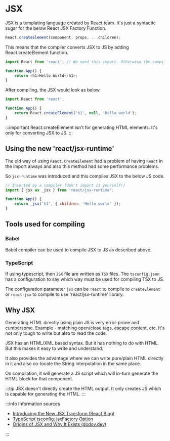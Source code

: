 # JSX

JSX is a templating language created by React team. It's just a syntactic sugar for the below React JSX Factory Function.

```javascript
React.createElement(component, props, ...children);
```

This means that the compiler converts JSX to JS by adding React.createElement function.

```javascript
import React from 'react'; // We need this import. Otherwise the compiler will not add it.

function App() {
    return <h1>Hello World</h1>;
}
```

After compiling, the JSX would look as below.

```javascript
import React from 'react';

function App() {
    return React.createElement('h1', null, 'Hello world');
}
```

:::important
React.createElement isn't for generating HTML elements. It's only for converting JSX to JS.
:::

## Using the new 'react/jsx-runtime'

The old way of using `React.CreateElement` had a problem of having `React` in the import always
and also this method had some performance problems.

So `jsx-runtime` was introduced and this compiles JSX to the below JS code.

```javascript
// Inserted by a compiler (don't import it yourself!)
import { jsx as _jsx } from 'react/jsx-runtime';

function App() {
    return _jsx('h1', { children: 'Hello world' });
}
```

## Tools used for compiling

### Babel

Babel compiler can be used to compile JSX to JS as described above.

### TypeScript

If using typescript, then `JSX` file are written as `TSX` files.
The `tsconfig.json` has a configuration to say which way must be used for compiling TSX to JS.

The configuration parameter `jsx` can be `react` to compile to
`createElement` or `react-jsx` to compile to use 'react/jsx-runtime' library.

## Why JSX

Generating HTML directly using plain JS is very error-prone and cumbersome.
Example - matching open/close tags, escape content, etc.
It's not only tough to write but also to read the code.

JSX has an HTML/XML based syntax. But it has nothing to do with HTML. But this makes it easy to write and understand.

It also provides the advantage where we can write pure/plain HTML directly in it and
also co-locate the String interpolation in the same place.

On compilation, it will generate a JS script which will in-turn generate the HTML block for that component.

:::tip
JSX doesn't directly create the HTML output. It only creates JS which is capable for generating the HTML.
:::

:::info
Information sources

- [Introducing the New JSX Transform (React Blog)](https://legacy.reactjs.org/blog/2020/09/22/introducing-the-new-jsx-transform.html)
- [TypeScript tsconfig: jsxFactory Option](https://www.typescriptlang.org/tsconfig/#jsxFactory)
- [Origins of JSX and Why It Exists (dodov.dev)](https://dodov.dev/blog/origins-of-jsx-and-why-it-exists)

:::
